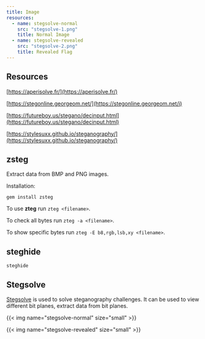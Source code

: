 ```yaml
---
title: Image
resources:
  - name: stegsolve-normal
    src: "stegsolve-1.png"
    title: Normal Image
  - name: stegsolve-revealed
    src: "stegsolve-2.png"
    title: Revealed Flag
---
```


## Resources
[https://aperisolve.fr/](https://aperisolve.fr/)

[https://stegonline.georgeom.net/](https://stegonline.georgeom.net/i)

[https://futureboy.us/stegano/decinput.html](https://futureboy.us/stegano/decinput.html)

[https://stylesuxx.github.io/steganography/](https://stylesuxx.github.io/steganography/)

## zsteg
Extract data from BMP and PNG images.

Installation:
``` text
gem install zsteg
```

To use **zteg** run `zteg <filename>`.

To check all bytes run `zteg -a <filename>`.

To show specific bytes run `zteg -E b8,rgb,lsb,xy <filename>`.

## steghide
`steghide`

## Stegsolve
[Stegsolve](http://www.caesum.com/handbook/Stegsolve.jar) is used to solve steganography challenges. It can be used to view different bit planes, extract data from bit planes.

{{< img name="stegsolve-normal" size="small" >}}

{{< img name="stegsolve-revealed" size="small" >}}
